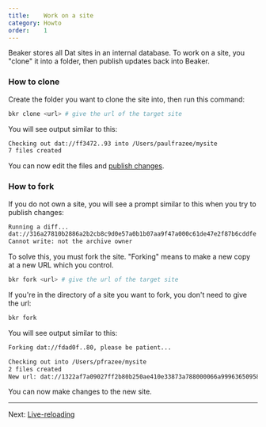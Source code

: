 ```yaml
---
title:    Work on a site
category: Howto
order:    1
---
```


Beaker stores all Dat sites in an internal database. To work on a site, you "clone" it into a folder, then publish updates back into Beaker.

### How to clone

Create the folder you want to clone the site into, then run this command:

```bash
bkr clone <url> # give the url of the target site
```

You will see output similar to this:

```bash
Checking out dat://ff3472..93 into /Users/paulfrazee/mysite
7 files created
```

You can now edit the files and [publish changes](./publish-files).

### How to fork

If you do not own a site, you will see a prompt similar to this when you try to publish changes:

```bash
Running a diff...
dat://316a27810b2886a2b2cb8c9d0e57a0b1b07aa9f47a000c61de47e2f87b6cddfe
Cannot write: not the archive owner
```

To solve this, you must fork the site. "Forking" means to make a new copy at a new URL which you control.

```bash
bkr fork <url> # give the url of the target site
```

If you're in the directory of a site you want to fork, you don't need to give the url:

```bash
bkr fork
```

You will see output similar to this:

```bash
Forking dat://fdad0f..80, please be patient...

Checking out into /Users/pfrazee/mysite
2 files created
New url: dat://1322af7a09027ff2b80b250ae410e33873a788000066a9996365095838d02069
```

You can now make changes to the new site.

---

Next: [Live-reloading](./live-reloading.html)